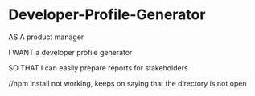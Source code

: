# Developer-Profile-Generator

AS A product manager

I WANT a developer profile generator

SO THAT I can easily prepare reports for stakeholders

//npm install not working, keeps on saying that the directory is not open
